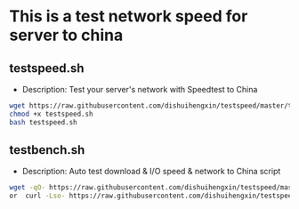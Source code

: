 
# This is a test network speed  for server to china
## testspeed.sh
- Description: Test your server's network with Speedtest to China

```bash 
wget https://raw.githubusercontent.com/dishuihengxin/testspeed/master/testspeed.sh 
chmod +x testspeed.sh
bash testspeed.sh
```
## testbench.sh
- Description: Auto test download & I/O speed & network to China script
```bash
wget -qO- https://raw.githubusercontent.com/dishuihengxin/testspeed/master/testbench.sh | bash       
or  curl -Lso- https://raw.githubusercontent.com/dishuihengxin/testspeed/master/testbench.sh | bash   
```
